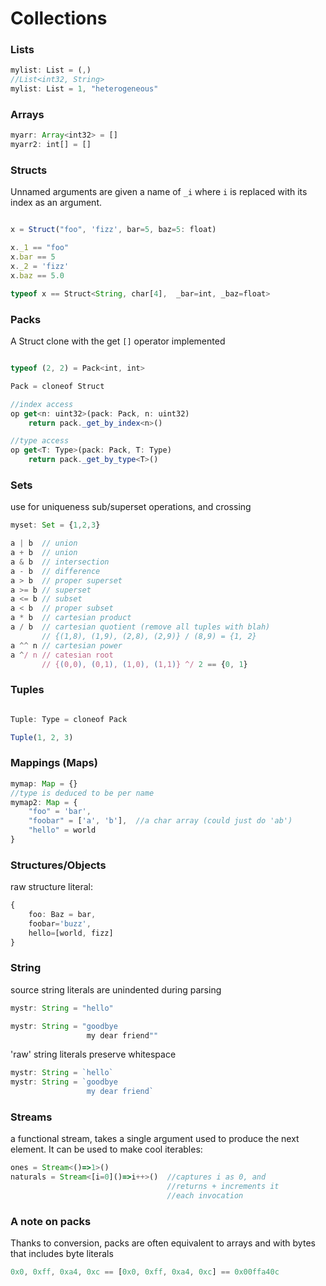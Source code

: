 
# Collections

### Lists

```TypeScript
mylist: List = (,)
//List<int32, String>
mylist: List = 1, "heterogeneous"
```

### Arrays

```TypeScript
myarr: Array<int32> = []
myarr2: int[] = []
```

### Structs

Unnamed arguments are given a name of `_i` where `i` is replaced with
its index as an argument.

```TypeScript

x = Struct("foo", 'fizz', bar=5, baz=5: float)

x._1 == "foo"
x.bar == 5
x._2 = 'fizz'
x.baz == 5.0

typeof x == Struct<String, char[4],  _bar=int, _baz=float>

```

### Packs

A Struct clone with the get `[]` operator implemented

```TypeScript

typeof (2, 2) = Pack<int, int>

Pack = cloneof Struct

//index access
op get<n: uint32>(pack: Pack, n: uint32)
    return pack._get_by_index<n>()

//type access
op get<T: Type>(pack: Pack, T: Type)
    return pack._get_by_type<T>()

```

### Sets

use for uniqueness sub/superset operations, and crossing

```TypeScript
myset: Set = {1,2,3}
```

```TypeScript
a | b  // union
a + b  // union
a & b  // intersection
a - b  // difference
a > b  // proper superset
a >= b // superset
a <= b // subset
a < b  // proper subset
a * b  // cartesian product
a / b  // cartesian quotient (remove all tuples with blah)
       // {(1,8), (1,9), (2,8), (2,9)} / (8,9) = {1, 2}
a ^^ n // cartesian power
a ^/ n // catesian root
       // {(0,0), (0,1), (1,0), (1,1)} ^/ 2 == {0, 1}
```

### Tuples

```TypeScript

Tuple: Type = cloneof Pack

Tuple(1, 2, 3)

```

### Mappings (Maps)

```TypeScript
mymap: Map = {}
//type is deduced to be per name
mymap2: Map = {
    "foo" = 'bar',
    "foobar" = ['a', 'b'],  //a char array (could just do 'ab')
    "hello" = world
}
```

### Structures/Objects

raw structure literal:
```TypeScript
{
    foo: Baz = bar,
    foobar='buzz',
    hello=[world, fizz]
}
```

### String

source string literals are unindented during parsing

```TypeScript
mystr: String = "hello"

mystr: String = "goodbye
                 my dear friend""
```

'raw' string literals preserve whitespace

```TypeScript
mystr: String = `hello`
mystr: String = `goodbye
                 my dear friend`
```

### Streams

a functional stream, takes a single argument used 
to produce the next element. It can be used to make
cool iterables:

```TypeScript
ones = Stream<()=>1>()
naturals = Stream<[i=0]()=>i++>()  //captures i as 0, and 
                                   //returns + increments it
                                   //each invocation
```

### A note on packs

Thanks to conversion, packs are often equivalent to arrays
and with bytes that includes byte literals

```TypeScript
0x0, 0xff, 0xa4, 0xc == [0x0, 0xff, 0xa4, 0xc] == 0x00ffa40c
```
